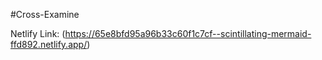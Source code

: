 #Cross-Examine

Netlify Link: (https://65e8bfd95a96b33c60f1c7cf--scintillating-mermaid-ffd892.netlify.app/)
